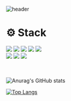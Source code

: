   <!-- https://github.com/kyechan99/capsule-render -->

![header](https://capsule-render.vercel.app/api?type=waving&color=21bcff&height=300&section=header&text=Jeong%20Hyeonsu👋&fontSize=70&fontColor=0c2e3d)

  <h1 align="flex-start">⚙️ Stack</h1>
<div align="flex-start">
<img src="https://img.shields.io/badge/JavaScript-FFCD11?style=for-the-badge&logo=JavaScript&logoColor=white" />
<img src="https://img.shields.io/badge/React-00BCF6?style=for-the-badge&logo=React&logoColor=white" />
<!-- <img src="https://shields.io/badge/TypeScript-3178C6?logo=TypeScript&logoColor=FFF&style=flat-square" /> -->
<img src="https://img.shields.io/badge/-Redux-%23764ABC.svg?style=for-the-badge&logo=Redux&logoColor=white" />
<img src="https://img.shields.io/badge/StyledComponents-DB7093?style=for-the-badge&logo=StyledComponents&logoColor=white" />
  <img src="https://img.shields.io/badge/firebase-FFCA28?style=for-the-badge&logo=firebase&logoColor=white" />
  <br />
<img src="https://img.shields.io/badge/HTML5-E34F26?style=for-the-badge&&logo=HTML5&logoColor=white" />
<img src="https://img.shields.io/badge/CSS3-0A84FF?style=for-the-badge&&logo=CSS3&logoColor=white" />
<img src="https://img.shields.io/badge/SCSS-CC6699?style=for-the-badge&&logo=Sass&logoColor=white" />

  <br />
  <br />
  <br />

![Anurag's GitHub stats](https://github-readme-stats.vercel.app/api?username=crown0205&theme=prussian&show_icons=true)

[![Top Langs](https://github-readme-stats.vercel.app/api/top-langs/?username=crown0205&layout=compact)](https://github.com/anuraghazra/github-readme-stats)

<!-- 추후 -->
<!--
[![Top Langs](https://github-readme-stats.vercel.app/api/top-langs/?username=crown0205)](https://github.com/anuraghazra/github-readme-stats) -->

  <!-- https://simpleicons.org/ 아이콘 -->
  <!-- https://shields.io/ 라벨 -->

<!-- ----


<h1> Hello Fellow < Developers/ >! 👋 </h1>
<p align='center'>
</p>

<p>
  <a href="https://github.com/DenverCoder1/readme-typing-svg"><img src="https://readme-typing-svg.herokuapp.com?&font=IBM+Plex+Sans&color=abcdef&size=20&lines=Welcome+to+my+GitHub+Profile!;I'm+a+Front-end+Developer;I'm+a+Front-end+Developer" /></a>
</p>

👋 Hi, I am Sunghye Park <br>
📚 I am currently studying JavaScript and React.<br>
🖌 I am putting together my portfolio.<br><br>
[![](https://img.shields.io/badge/LinkedIn-sunghyePark-blue)](https://www.linkedin.com/in/sunghye-p-7838551b9/)
[![](https://img.shields.io/badge/Gmail-algoroot524%40gmail.com-red)](algoroot524@gmail.com)

### <img src="https://media.giphy.com/media/VgCDAzcKvsR6OM0uWg/giphy.gif" width="50"> A little more about me...

```javascript
const sunghyePark = {
  nickName: "AlgoRoot",
  askMeAbout: ["web dev", "tech"],
  technologies: {
    fronEnd: ["JavaScript", "React"],
    database: ["mongo"],
    BaaS: ["Firebase"],
  },
};
```

<br>

### ⚡ Recent GitHub Activity

  <br/>
   <a href="https://github.com/crown0205"><img alt="crown0205's Activity Graph" src="https://activity-graph.herokuapp.com/graph?username=crown0205&custom_title=AlgoRoot's%20Contribution%20Graph&theme=react-dark" /></a>
  <br/>

---

⭐️ From [@algoroot](https://github.com/algoroots) -->

